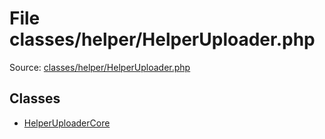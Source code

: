 File classes/helper/HelperUploader.php
=========

Source: [classes/helper/HelperUploader.php](https://github.com/PrestaShop/PrestaShop/blob/1.6.0.5/classes/helper/HelperUploader.php)


Classes
-------

* [HelperUploaderCore](class.HelperUploaderCore.md)

